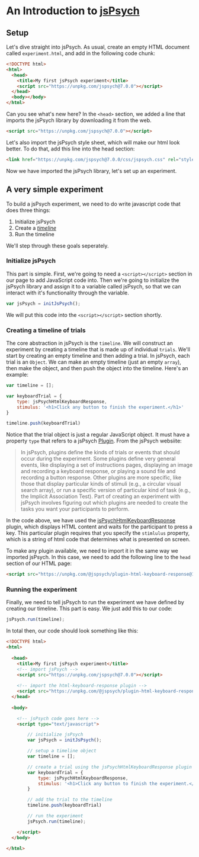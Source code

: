 # An Introduction to [jsPsych](https://www.jspsych.org/7.0/)

## Setup

Let's dive straight into jsPsych. As usual, create an empty HTML document called `experiment.html`, and add in the following code chunk:

```html
<!DOCTYPE html>
<html>
  <head>
    <title>My first jsPsych experiment</title>
    <script src="https://unpkg.com/jspsych@7.0.0"></script>
  </head>
  <body></body>
</html>
```

Can you see what's new here? In the `<head>` section, we added a line that imports the jsPsych library by downloading it from the web.

```html
<script src="https://unpkg.com/jspsych@7.0.0"></script>
```	

Let's also import the jsPsych style sheet, which will make our html look better. To do that, add this line into the head section:

```html
<link href="https://unpkg.com/jspsych@7.0.0/css/jspsych.css" rel="stylesheet" type="text/css" />
```

Now we have imported the jsPsych library, let's set up an experiment. 

## A very simple experiment

To build a jsPsych experiment, we need to do write javascript code that does three things:

1. Initialize jsPsych
2. Create a [*timeline*](https://www.jspsych.org/7.0/overview/timeline/)
3. Run the timeline

We'll step through these goals seperately.

### Initialize jsPsych

This part is simple. First, we're going to need a `<script></script>` section in our page to add JavaScript code into. Then we're going to initialize the jsPsych library and assign it to a variable called jsPsych, so that we can interact with it's functionality through the variable.

```js
var jsPsych = initJsPsych();
```
We will put this code into the `<script></script>` section shortly.


### Creating a timeline of trials

The core abstraction in jsPsych is the `timeline`. We will construct an experiment by creating a timeline that is made up of individual `trials`. We'll start by creating an empty timeline and then adding a trial. In jsPsych, each trial is an `Object`. We can make an empty timeline (just an empty `array`), then make the object, and then push the object into the timeline. Here's an example:

```js
var timeline = [];

var keyboardTrial = {
	type: jsPsychHtmlKeyboardResponse,
	stimulus: '<h1>Click any button to finish the experiment.</h1>'
}

timeline.push(keyboardTrial)
```

Notice that the trial object is just a regular JavaScript object. It must have a property `type` that refers to a jsPsych [Plugin](https://www.jspsych.org/7.0/overview/plugins/). From the jsPsych websiite:

> In jsPsych, plugins define the kinds of trials or events that should occur during the experiment. Some plugins define very general events, like displaying a set of instructions pages, displaying an image and recording a keyboard response, or playing a sound file and recording a button response. Other plugins are more specific, like those that display particular kinds of stimuli (e.g., a circular visual search array), or run a specific version of particular kind of task (e.g., the Implicit Association Test). Part of creating an experiment with jsPsych involves figuring out which plugins are needed to create the tasks you want your participants to perform.

In the code above, we have used the [jsPsychHtmlKeyboardResponse](https://www.jspsych.org/7.0/plugins/html-keyboard-response/) plugin, which displays HTML content and waits for the participant to press a key. This particular plugin requires that you specify the `stimlulus` property, which is a string of html code that determines what is presented on screen.


To make any plugin available, we need to import it in the same way we imported jsPsych. In this case, we need to add the following line to the `head` section of our HTML page:

```html
<script src="https://unpkg.com/@jspsych/plugin-html-keyboard-response@1.0.0"></script>
```

### Running the experiment
Finally, we need to tell jsPsych to run the experiment we have defined by creating our timeline. This part is easy. We just add this to our code:

```js
jsPsych.run(timeline);
```

In total then, our code should look something like this:

```html
<!DOCTYPE html>
<html>
  
  <head>
    <title>My first jsPsych experiment</title>
    <!-- import jsPsych -->
    <script src="https://unpkg.com/jspsych@7.0.0"></script>
    
    <!-- import the html-keyboard-response plugin -->
    <script src="https://unpkg.com/@jspsych/plugin-html-keyboard-response@1.0.0"></script>
  </head>
  
  <body>

  	<!-- jsPsych code goes here -->
  	<script type="text/javascript">

  		// initialize jsPsych
  		var jsPsych = initJsPsych();

  		// setup a timeline object 
  		var timeline = [];

  		// create a trial using the jsPsychHtmlKeyboardResponse plugin
		var keyboardTrial = {
			type: jsPsychHtmlKeyboardResponse,
			stimulus: '<h1>Click any button to finish the experiment.</h1>'
		}

		// add the trial to the timeline
		timeline.push(keyboardTrial)

		// run the experiment
		jsPsych.run(timeline);

  	</script>
  </body>

</html>
```









